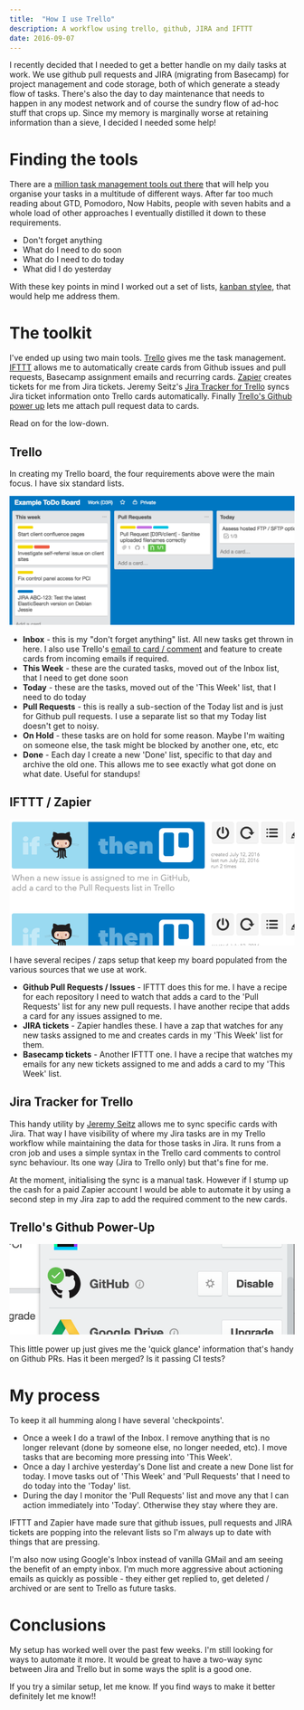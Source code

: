 ```yaml
---
title:  "How I use Trello"
description: A workflow using trello, github, JIRA and IFTTT
date: 2016-09-07
---
```


I recently decided that I needed to get a better handle on my daily tasks at work. We use github pull requests and JIRA (migrating from Basecamp) for project management and code storage, both of which generate a steady flow of tasks. There's also the day to day maintenance that needs to happen in any modest network and of course the sundry flow of ad-hoc stuff that crops up. Since my memory is marginally worse at retaining information than a sieve, I decided I needed some help!

# Finding the tools

There are a [million task management tools out there][google task management] that will help you organise your tasks in a multitude of different ways. After far too much reading about GTD, Pomodoro, Now Habits, people with seven habits and a whole load of other approaches I eventually distilled it down to these requirements.

- Don't forget anything
- What do I need to do soon
- What do I need to do today
- What did I do yesterday

With these key points in mind I worked out a set of lists, [kanban stylee][kanban], that would help me address them.

# The toolkit

I've ended up using two main tools. [Trello] gives me the task management. [IFTTT] allows me to automatically create cards from Github issues and pull requests, Basecamp assignment emails and recurring cards. [Zapier] creates tickets for me from Jira tickets. Jeremy Seitz's [Jira Tracker for Trello] syncs Jira ticket information onto Trello cards automatically. Finally [Trello's Github power up][trello github] lets me attach pull request data to cards.

Read on for the low-down.

## Trello

In creating my Trello board, the four requirements above were the main focus. I have six standard lists.

![Example ToDo Board][image-board-thumbnail]

- **Inbox** - this is my "don't forget anything" list. All new tasks get thrown in here. I also use Trello's [email to card / comment] and feature to create cards from incoming emails if required.
- **This Week** - these are the curated tasks, moved out of the Inbox list, that I need to get done soon
- **Today** - these are the tasks, moved out of the 'This Week' list, that I need to do today
- **Pull Requests** - this is really a sub-section of the Today list and is just for Github pull requests. I use a separate list so that my Today list doesn't get to noisy.
- **On Hold** - these tasks are on hold for some reason. Maybe I'm waiting on someone else, the task might be blocked by another one, etc, etc
- **Done** - Each day I create a new 'Done' list, specific to that day and archive the old one. This allows me to see exactly what got done on what date. Useful for standups!

## IFTTT / Zapier

![IFTTT screenshot][image-ifttt-thumbnail]

I have several recipes / zaps setup that keep my board populated from the various sources that we use at work.

- **Github Pull Requests / Issues** - IFTTT does this for me. I have a recipe for each repository I need to watch that adds a card to the 'Pull Requests' list for any new pull requests. I have another recipe that adds a card for any issues assigned to me.
- **JIRA tickets** - Zapier handles these. I have a zap that watches for any new tasks assigned to me and creates cards in my 'This Week' list for them.
- **Basecamp tickets** - Another IFTTT one. I have a recipe that watches my emails for any new tickets assigned to me and adds a card to my 'This Week' list.

## Jira Tracker for Trello

This handy utility by [Jeremy Seitz][Jira Tracker for Trello] allows me to sync specific cards with Jira. That way I have visibility of where my Jira tasks are in my Trello workflow while maintaining the data for those tasks in Jira. It runs from a cron job and uses a simple syntax in the Trello card comments to control sync behaviour. Its one way (Jira to Trello only) but that's fine for me.

At the moment, initialising the sync is a manual task. However if I stump up the cash for a paid Zapier account I would be able to automate it by using a second step in my Jira zap to add the required comment to the new cards.

## Trello's Github Power-Up

![Trello's Github Power-Up][image-trello-github-thumbnail]

This little power up just gives me the 'quick glance' information that's handy on Github PRs. Has it been merged? Is it passing CI tests?

# My process

To keep it all humming along I have several 'checkpoints'.

- Once a week I do a trawl of the Inbox. I remove anything that is no longer relevant (done by someone else, no longer needed, etc). I move tasks that are becoming more pressing into 'This Week'.
- Once a day I archive yesterday's Done list and create a new Done list for today. I move tasks out of 'This Week' and 'Pull Requests' that I need to do today into the 'Today' list.
- During the day I monitor the 'Pull Requests' list and move any that I can action immediately into 'Today'. Otherwise they stay where they are.

IFTTT and Zapier have made sure that github issues, pull requests and JIRA tickets are popping into the relevant lists so I'm always up to date with things that are pressing.

I'm also now using Google's Inbox instead of vanilla GMail and am seeing the benefit of an empty inbox. I'm much more aggressive about actioning emails as quickly as possible - they either get replied to, get deleted / archived or are sent to Trello as future tasks.

# Conclusions

My setup has worked well over the past few weeks. I'm still looking for ways to automate it more. It would be great to have a two-way sync between Jira and Trello but in some ways the split is a good one.

If you try a similar setup, let me know. If you find ways to make it better definitely let me know!!

[google task management]: https://www.google.co.uk/?q=task%20management%20tool
[kanban]: https://www.google.co.uk/?q=kanban
[trello]: https://trello.com/
[ifttt]: https://ifttt.com
[trello github]: http://blog.trello.com/github-and-trello-integrate-your-commits/
[zapier]: https://zapier.com
[Jira Tracker for Trello]: https://github.com/somebox/jira-tracker-for-trello
[email to card / comment]: http://help.trello.com/article/809-creating-cards-by-email
[image-board-thumbnail]: /assets/posts/how-i-use-trello/example-board-thumbnail.png
[image-board]: /assets/posts/how-i-use-trello/example-board.png
[image-ifttt-thumbnail]: /assets/posts/how-i-use-trello/ifttt-thumbnail.png
[image-trello-github-thumbnail]: /assets/posts/how-i-use-trello/trello-github-thumbnail.png
